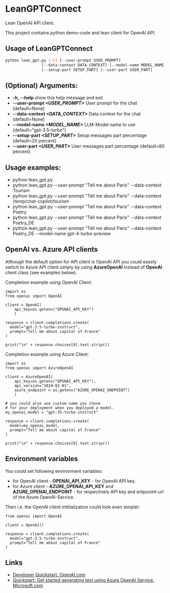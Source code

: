 # LeanGPTConnect
Lean OpenAI API client.

This project contains python demo-code and lean client for OpenAI API.

## Usage of LeanGPTConnect

```sh
python lean_gpt.py [-h] [--user-prompt USER_PROMPT]
                [--data-context DATA_CONTEXT] [--model-name MODEL_NAME] 
                [--setup-part SETUP_PART] [--user-part USER_PART]
```

## (Optional) Arguments:
  + **-h, --help**                      show this help message and exit
  + **--user-prompt _<USER_PROMPT>_**       User prompt for the chat (default=None)
  + **--data-context _<DATA_CONTEXT>_**     Data context for the chat (default=None)
  + **--model-name _<MODEL_NAME>_**         LLM-Model name to use (default="gpt-3.5-turbo")
  + **--setup-part _<SETUP_PART>_**         Setup messages part percentage (default=20 percent)
  + **--user-part _<USER_PART>_**           User messages part percentage (default=80 percent)

## Usage examples:

+ python lean_gpt.py
+ python lean_gpt.py --user-prompt "Tell me about Paris" --data-context Tourism
+ python lean_gpt.py --user-prompt "Tell me about Paris" --data-context /temp/chat-copilot/tourism
+ python lean_gpt.py --user-prompt "Tell me about Paris" --data-context Poetry
+ python lean_gpt.py --user-prompt "Tell me about Paris" --data-context Poetry_DE
+ python lean_gpt.py --user-prompt "Tell me about Paris" --data-context Poetry_DE 
                    --model-name gpt-4-turbo-preview

## OpenAI vs. Azure API clients

Although the default option for API client is OpenAI API you could easely switch to Azure API client simply by using __AzureOpenAI__ instead of __OpenAI__ client class (see examples below).

Completion example using OpenAI Client:
```
import os
from openai import OpenAI

client = OpenAI(
    api_key=os.getenv("OPENAI_API_KEY")
    )

response = client.completions.create(
  model="gpt-3.5-turbo-instruct",
  prompt="Tell me about capital of France"
)

print("\n" + response.choices[0].text.strip())
```

Completion example using Azure Client:
```
import os
from openai import AzureOpenAI

client = AzureOpenAI(
    api_key=os.getenv("OPENAI_API_KEY"),  
    api_version="2024-02-01",
    azure_endpoint = os.getenv("AZURE_OPENAI_ENDPOINT")
    )

# you could also use custom name you chose 
# for your deployment when you deployed a model. 
my_openai_model = "gpt-35-turbo-instruct"

response = client.completions.create(
  model=my_openai_model,
  prompt="Tell me about capital of France"
)

print("\n" + response.choices[0].text.strip())
```

## Environment variables

You could set following environment variables:

+ for OpenAI client - **OPENAI_API_KEY** - for OpenAI API key.
+ for Azure client - **AZURE_OPENAI_API_KEY** and **AZURE_OPENAI_ENDPOINT** - for respecitvely API key and entpooint-url of the Azure OpenAI-Service.

Then i.e. the OpenAI client intitialization could look even simpler:

```
from openai import OpenAI

client = OpenAI()

response = client.completions.create(
  model="gpt-3.5-turbo-instruct",
  prompt="Tell me about capital of France"
)
```

## Links

+ [Developer Quickstart. OpenAI.com](https://platform.openai.com/docs/quickstart)
+ [Quickstart: Get started generating text using Azure OpenAI Service. Microsoft.com](https://learn.microsoft.com/en-us/azure/ai-services/openai/quickstart?tabs=command-line%2Cpython-new&pivots=programming-language-python)